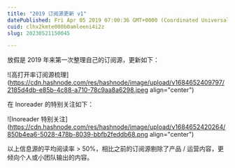 ```yaml
---
title: "2019 订阅源更新 v1"
datePublished: Fri Apr 05 2019 07:00:36 GMT+0000 (Coordinated Universal Time)
cuid: clhx2kmte000b0amleeni4i2z
slug: 20230521150045

---
```


放假是 2019 年来第一次整理自己的订阅源，更新如下：

![高打开率订阅源梳理](https://cdn.hashnode.com/res/hashnode/image/upload/v1684652409797/2185d4db-e85b-4c88-a710-78c9aa8a6298.jpeg align="center")

在 Inoreader 的特别关注如下：

![Inoreader 特别关注](https://cdn.hashnode.com/res/hashnode/image/upload/v1684652420264/850b4ea6-5028-478b-8039-bbfb2feddb68.png align="center")

以上信息源的平均阅读率 &gt; 50%，相比之前的订阅源剔除了产品 / 运营内容，更倾向个人或小团队输出的内容。